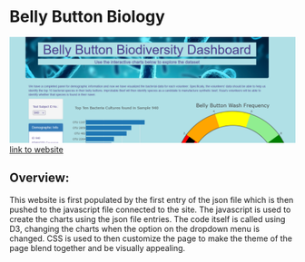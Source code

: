 # Belly Button Biology
![](static/images/snap.PNG)
[link to website](https://sktwelve.github.io/Plotly/ "website")

## Overview:

This website is first populated by the first entry of the json file which is then pushed to the javascript file connected to the site. The javascript is used to create the charts using the json file entries. The code itself is called using D3, changing the charts when the option on the dropdown menu is changed. CSS is used to then customize the page to make the theme of the page blend together and be visually appealing.
